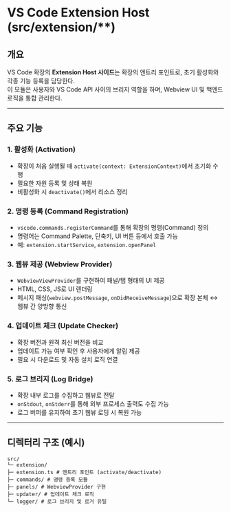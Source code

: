 # VS Code Extension Host (src/extension/**)

## 개요
VS Code 확장의 **Extension Host 사이드**는 확장의 엔트리 포인트로, 초기 활성화와 각종 기능 등록을 담당한다.  
이 모듈은 사용자와 VS Code API 사이의 브리지 역할을 하며, Webview UI 및 백엔드 로직을 통합 관리한다.

---

## 주요 기능

### 1. 활성화 (Activation)
- 확장이 처음 실행될 때 `activate(context: ExtensionContext)`에서 초기화 수행
- 필요한 자원 등록 및 상태 복원
- 비활성화 시 `deactivate()`에서 리소스 정리

### 2. 명령 등록 (Command Registration)
- `vscode.commands.registerCommand`를 통해 확장의 명령(Command) 정의
- 명령어는 Command Palette, 단축키, UI 버튼 등에서 호출 가능
- 예: `extension.startService`, `extension.openPanel`

### 3. 웹뷰 제공 (Webview Provider)
- `WebviewViewProvider`를 구현하여 패널/탭 형태의 UI 제공
- HTML, CSS, JS로 UI 렌더링
- 메시지 패싱(`webview.postMessage`, `onDidReceiveMessage`)으로 확장 본체 ↔ 웹뷰 간 양방향 통신

### 4. 업데이트 체크 (Update Checker)
- 확장 버전과 원격 최신 버전을 비교
- 업데이트 가능 여부 확인 후 사용자에게 알림 제공
- 필요 시 다운로드 및 자동 설치 로직 연결

### 5. 로그 브리지 (Log Bridge)
- 확장 내부 로그를 수집하고 웹뷰로 전달
- `onStdout`, `onStderr`를 통해 외부 프로세스 출력도 수집 가능
- 로그 버퍼를 유지하여 초기 웹뷰 로딩 시 복원 가능

---

## 디렉터리 구조 (예시)
```
src/
└─ extension/
├─ extension.ts # 엔트리 포인트 (activate/deactivate)
├─ commands/ # 명령 등록 모듈
├─ panels/ # WebviewProvider 구현
├─ updater/ # 업데이트 체크 로직
└─ logger/ # 로그 브리지 및 로거 유틸
```